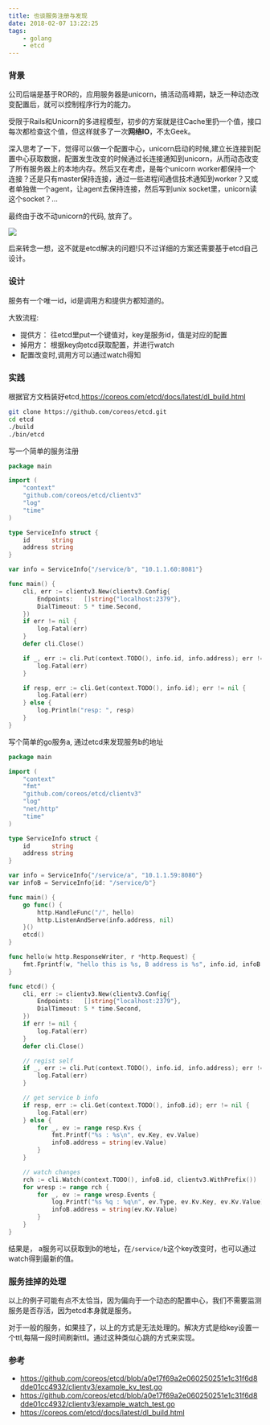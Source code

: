 ```yaml
---
title: 也谈服务注册与发现
date: 2018-02-07 13:22:25
tags: 
    - golang
    - etcd
---
```


### 背景
公司后端是基于ROR的，应用服务器是unicorn，搞活动高峰期，缺乏一种动态改变配置后，就可以控制程序行为的能力。

受限于Rails和Unicorn的多进程模型，初步的方案就是往Cache里扔一个值，接口每次都检查这个值，但这样就多了一次**网络IO**，不太Geek。

深入思考了一下，觉得可以做一个配置中心，unicorn启动的时候,建立长连接到配置中心获取数据，配置发生改变的时候通过长连接通知到unicorn，从而动态改变了所有服务器上的本地内存。然后又在考虑，是每个unicorn worker都保持一个连接？还是只有master保持连接，通过一些进程间通信技术通知到worker？又或者单独做一个agent，让agent去保持连接，然后写到unix socket里，unicorn读这个socket？...

最终由于改不动unicorn的代码, 放弃了。

![](http://7xqlni.com1.z0.glb.clouddn.com/think.jpg)

后来转念一想，这不就是etcd解决的问题!只不过详细的方案还需要基于etcd自己设计。

### 设计

服务有一个唯一id，id是调用方和提供方都知道的。

大致流程:

+ 提供方： 往etcd里put一个键值对，key是服务id，值是对应的配置
+ 掉用方： 根据key向etcd获取配置，并进行watch
+ 配置改变时,调用方可以通过watch得知


### 实践
根据官方文档装好etcd,https://coreos.com/etcd/docs/latest/dl_build.html

```bash
git clone https://github.com/coreos/etcd.git
cd etcd
./build
./bin/etcd
```

写一个简单的服务注册
```go
package main

import (
    "context"
    "github.com/coreos/etcd/clientv3"
    "log"
    "time"
)

type ServiceInfo struct {
    id      string
    address string
}

var info = ServiceInfo{"/service/b", "10.1.1.60:8081"}

func main() {
    cli, err := clientv3.New(clientv3.Config{
        Endpoints:   []string{"localhost:2379"},
        DialTimeout: 5 * time.Second,
    })
    if err != nil {
        log.Fatal(err)
    }
    defer cli.Close()

    if _, err := cli.Put(context.TODO(), info.id, info.address); err != nil {
        log.Fatal(err)
    }

    if resp, err := cli.Get(context.TODO(), info.id); err != nil {
        log.Fatal(err)
    } else {
        log.Println("resp: ", resp)
    }
}

```

写个简单的go服务a, 通过etcd来发现服务b的地址

```go
package main

import (
    "context"
    "fmt"
    "github.com/coreos/etcd/clientv3"
    "log"
    "net/http"
    "time"
)

type ServiceInfo struct {
    id      string
    address string
}

var info = ServiceInfo{"/service/a", "10.1.1.59:8080"}
var infoB = ServiceInfo{id: "/service/b"}

func main() {
    go func() {
        http.HandleFunc("/", hello)
        http.ListenAndServe(info.address, nil)
    }()
    etcd()
}

func hello(w http.ResponseWriter, r *http.Request) {
    fmt.Fprintf(w, "hello this is %s, B address is %s", info.id, infoB.address)
}

func etcd() {
    cli, err := clientv3.New(clientv3.Config{
        Endpoints:   []string{"localhost:2379"},
        DialTimeout: 5 * time.Second,
    })
    if err != nil {
        log.Fatal(err)
    }
    defer cli.Close()

    // regist self
    if _, err := cli.Put(context.TODO(), info.id, info.address); err != nil {
        log.Fatal(err)
    }

    // get service b info
    if resp, err := cli.Get(context.TODO(), infoB.id); err != nil {
        log.Fatal(err)
    } else {
        for _, ev := range resp.Kvs {
            fmt.Printf("%s : %s\n", ev.Key, ev.Value)
            infoB.address = string(ev.Value)
        }
    }

    // watch changes
    rch := cli.Watch(context.TODO(), infoB.id, clientv3.WithPrefix())
    for wresp := range rch {
        for _, ev := range wresp.Events {
            log.Printf("%s %q : %q\n", ev.Type, ev.Kv.Key, ev.Kv.Value)
            infoB.address = string(ev.Kv.Value)
        }
    }
}
```

结果是， a服务可以获取到b的地址，在`/service/b`这个key改变时，也可以通过watch得到最新的值。

### 服务挂掉的处理
以上的例子可能有点不太恰当，因为偏向于一个动态的配置中心，我们不需要监测服务是否存活，因为etcd本身就是服务。

对于一般的服务，如果挂了，以上的方式是无法处理的。解决方式是给key设置一个ttl,每隔一段时间刷新ttl。通过这种类似心跳的方式来实现。

### 参考
+ https://github.com/coreos/etcd/blob/a0e17f69a2e060250251e1c31f6d8dde01cc4932/clientv3/example_kv_test.go
+ https://github.com/coreos/etcd/blob/a0e17f69a2e060250251e1c31f6d8dde01cc4932/clientv3/example_watch_test.go
+ https://coreos.com/etcd/docs/latest/dl_build.html